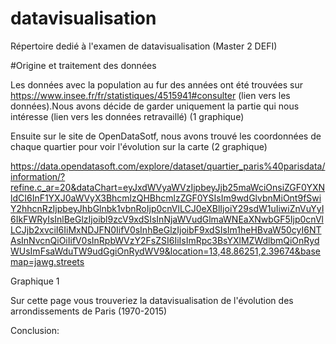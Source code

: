 # datavisualisation
Répertoire dedié à l'examen de datavisualisation (Master 2 DEFI)

#Origine et traitement des données

Les données avec la population au fur des années ont été trouvées sur https://www.insee.fr/fr/statistiques/4515941#consulter (lien vers les données).Nous avons décide de garder uniquement la partie qui nous intéresse (lien vers les données retravaillé) (1 graphique) 

Ensuite sur le site de OpenDataSotf, nous avons trouvé les coordonnées de chaque quartier pour voir l'évolution sur la carte (2 graphique)

https://data.opendatasoft.com/explore/dataset/quartier_paris%40parisdata/information/?refine.c_ar=20&dataChart=eyJxdWVyaWVzIjpbeyJjb25maWciOnsiZGF0YXNldCI6InF1YXJ0aWVyX3BhcmlzQHBhcmlzZGF0YSIsIm9wdGlvbnMiOnt9fSwiY2hhcnRzIjpbeyJhbGlnbk1vbnRoIjp0cnVlLCJ0eXBlIjoiY29sdW1uIiwiZnVuYyI6IkFWRyIsInlBeGlzIjoibl9zcV9xdSIsInNjaWVudGlmaWNEaXNwbGF5Ijp0cnVlLCJjb2xvciI6IiMxNDJFN0IifV0sInhBeGlzIjoibF9xdSIsIm1heHBvaW50cyI6NTAsInNvcnQiOiIifV0sInRpbWVzY2FsZSI6IiIsImRpc3BsYXlMZWdlbmQiOnRydWUsImFsaWduTW9udGgiOnRydWV9&location=13,48.86251,2.39674&basemap=jawg.streets 


Graphique 1

Sur cette page vous trouveriez la datavisualisation de l'évolution des arrondissements de Paris (1970-2015)

<div class="flourish-embed flourish-chart" data-src="visualisation/4874798"><script src="https://public.flourish.studio/resources/embed.js"></script></div>



Conclusion:

